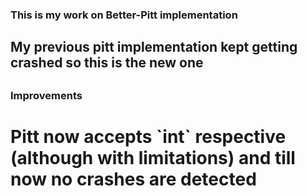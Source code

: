 <h3>This is my work on Better-Pitt implementation<h3>

<h2>My previous pitt implementation kept getting crashed so this is the new one<h2>


<h3> Improvements <h3>
<h1> Pitt now accepts `int` respective (although with limitations) and till now no crashes are detected <h1>